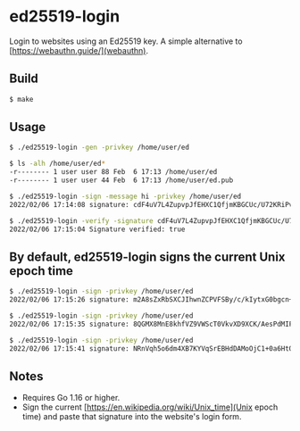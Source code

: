 # ed25519-login

Login to websites using an Ed25519 key. A simple alternative to [https://webauthn.guide/](webauthn).

## Build
```bash
$ make
```

## Usage
```bash
$ ./ed25519-login -gen -privkey /home/user/ed

$ ls -alh /home/user/ed*
-r-------- 1 user user 88 Feb  6 17:13 /home/user/ed
-r-------- 1 user user 44 Feb  6 17:13 /home/user/ed.pub

$ ./ed25519-login -sign -message hi -privkey /home/user/ed
2022/02/06 17:14:08 signature: cdF4uV7L4ZupvpJfEHXC1QfjmKBGCUc/U72KRiPv3xfU1vneLFgHTpPECUjGITVuAcQwhrIGYNO3XtB+gtz+Cg==

$ ./ed25519-login -verify -signature cdF4uV7L4ZupvpJfEHXC1QfjmKBGCUc/U72KRiPv3xfU1vneLFgHTpPECUjGITVuAcQwhrIGYNO3XtB+gtz+Cg== -message hi -pubkey /home/user/ed.pub
2022/02/06 17:15:04 Signature verified: true
```

## By default, ed25519-login signs the current Unix epoch time
```bash
$ ./ed25519-login -sign -privkey /home/user/ed
2022/02/06 17:15:26 signature: m2A8sZxRbSXCJIhwnZCPVFSBy/c/kIytxG0bgcn+PH0H35jgv88Y4Hlof8YD4A7NLWFsa5FHstm5Dc4BthMGDw==

$ ./ed25519-login -sign -privkey /home/user/ed
2022/02/06 17:15:35 signature: 8QGMX8MnE8khfVZ9VWScT0VkvXD9XCK/AesPdMIFxaZAQQTpFjr2PlDbrgcTZjPIUTR32bpnpoXDAf2USnyxDg==

$ ./ed25519-login -sign -privkey /home/user/ed
2022/02/06 17:15:41 signature: NRnVqh5o6dm4XB7KYVqSrEBHdDAMoOjC1+0a6Ht0D2YQk4KEfIJGg0Jmbibtz8Ag+e62i49IuIN2MYa/6ibACw==
```

## Notes

  * Requires Go 1.16 or higher.
  * Sign the current [https://en.wikipedia.org/wiki/Unix_time](Unix epoch time) and paste that signature into the website's login form.
